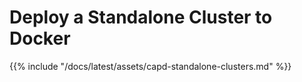 # Deploy a Standalone Cluster to Docker

{{% include "/docs/latest/assets/capd-standalone-clusters.md" %}}
